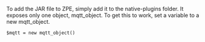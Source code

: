 To add the JAR file to ZPE, simply add it to the native-plugins folder. It exposes only one object, mqtt_object. To get this to work, set a variable to a new mqtt_object.

```
$mqtt = new mqtt_object()
```
